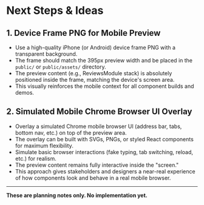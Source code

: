 # Next Steps & Ideas

## 1. Device Frame PNG for Mobile Preview
- Use a high-quality iPhone (or Android) device frame PNG with a transparent background.
- The frame should match the 395px preview width and be placed in the `public/` or `public/assets/` directory.
- The preview content (e.g., ReviewsModule stack) is absolutely positioned inside the frame, matching the device's screen area.
- This visually reinforces the mobile context for all component builds and demos.

## 2. Simulated Mobile Chrome Browser UI Overlay
- Overlay a simulated Chrome mobile browser UI (address bar, tabs, bottom nav, etc.) on top of the preview area.
- The overlay can be built with SVGs, PNGs, or styled React components for maximum flexibility.
- Simulate basic browser interactions (fake typing, tab switching, reload, etc.) for realism.
- The preview content remains fully interactive inside the "screen."
- This approach gives stakeholders and designers a near-real experience of how components look and behave in a real mobile browser.

---

**These are planning notes only. No implementation yet.** 
